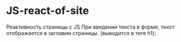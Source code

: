 # JS-react-of-site
Реактивность страницы с JS
 При введении текста в форме, текст отображается в заглавии страницы. (выводится в теге h1);
